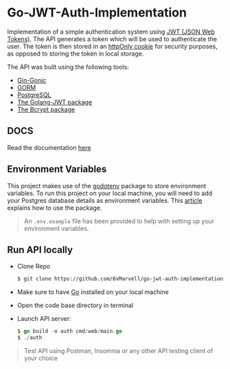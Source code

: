 # Go-JWT-Auth-Implementation

Implementation of a simple authentication system using [JWT (JSON Web Tokens)](https://jwt.io/). The API generates a token which will be used to authenticate the user. The token is then stored in an [httpOnly cookie](https://www.cookiepro.com/knowledge/httponly-cookie/) for security purposes, as opposed to storing the token in local storage.

The API was built using the following tools:

- [Gin-Gonic](https://github.com/gin-gonic/gin)
- [GORM](https://gorm.io/)
- [PostgreSQL](https://www.postgresql.org/)
- [The Golang-JWT package](https://github.com/golang-jwt/jwt)
- [The Bcrypt package](https://pkg.go.dev/golang.org/x/crypto/bcrypt)

## DOCS

Read the documentation [here](https://documenter.getpostman.com/view/15381378/2s7Ymrkmuz)

## Environment Variables

This project makes use of the [godotenv](github.com/joho/godotenv) package to store environment variables. To run this project on your local machine, you will need to add your Postgres database details as environment variables. This [article](https://dev.to/schadokar/use-environment-variable-in-your-next-golang-project-2o6c) explains how to use the package.
> An `.env.example` file has been provided to help with setting up your environment variables.

## Run API locally

- Clone Repo

    ```bash
    $ git clone https://github.com/0xMarvell/go-jwt-auth-implementation.git
    ```

- Make sure to have [Go](https://go.dev/) installed on your local machine
- Open the code base directory in terminal
- Launch API server:

    ```go
    $ go build -o auth cmd/web/main.go
    $ ./auth
    ```

> Test API using Postman, Insomnia or any other API testing client of your choice
